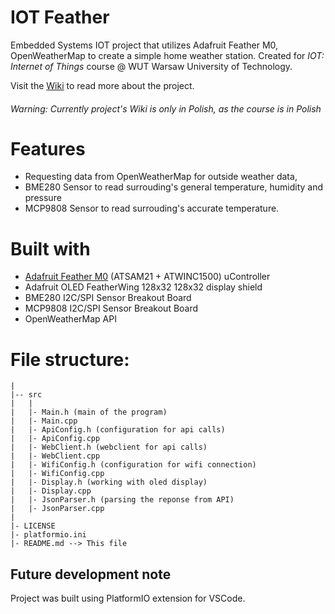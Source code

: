 # IOT Feather
Embedded Systems IOT project that utilizes Adafruit Feather M0, OpenWeatherMap
to create a simple home weather station. Created for *IOT: Internet of Things*
course @ WUT Warsaw University of Technology.

Visit the [Wiki](https://github.com/utbrott/iot-feather/wiki) to read more about the project.
<h6>Warning: Currently project's Wiki is only in Polish, as the course is in Polish</h6>

# Features
- Requesting data from OpenWeatherMap for outside weather data,
- BME280 Sensor to read surrouding's general temperature, humidity and pressure
- MCP9808 Sensor to read surrouding's accurate temperature.

# Built with
- [Adafruit Feather M0](https://www.adafruit.com/product/3010) (ATSAM21 + ATWINC1500) uController
- Adafruit OLED FeatherWing 128x32 128x32 display shield
- BME280 I2C/SPI Sensor Breakout Board
- MCP9808 I2C/SPI Sensor Breakout Board
- OpenWeatherMap API

# File structure:
```
|
|-- src
|   |
|   |- Main.h (main of the program)
|   |- Main.cpp
|   |- ApiConfig.h (configuration for api calls)
|   |- ApiConfig.cpp
|   |- WebClient.h (webclient for api calls)
|   |- WebClient.cpp
|   |- WifiConfig.h (configuration for wifi connection)
|   |- WifiConfig.cpp
|   |- Display.h (working with oled display)
|   |- Display.cpp
|   |- JsonParser.h (parsing the reponse from API)
|   |- JsonParser.cpp
|
|- LICENSE
|- platformio.ini
|- README.md --> This file
```

## Future development note
Project was built using PlatformIO extension for VSCode.
